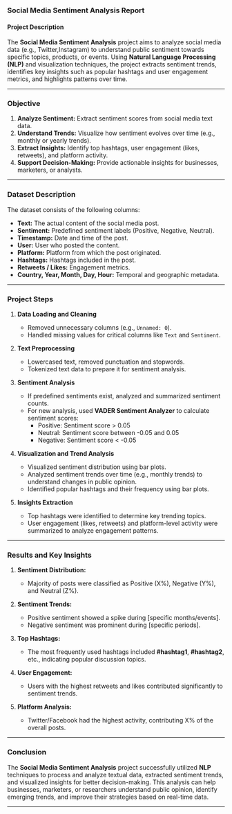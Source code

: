 ### **Social Media Sentiment Analysis Report**

#### **Project Description**  
The **Social Media Sentiment Analysis** project aims to analyze social media data (e.g., Twitter,Instagram) to understand public sentiment towards specific topics, products, or events. Using **Natural Language Processing (NLP)** and visualization techniques, the project extracts sentiment trends, identifies key insights such as popular hashtags and user engagement metrics, and highlights patterns over time.

---

### **Objective**  
1. **Analyze Sentiment:** Extract sentiment scores from social media text data.  
2. **Understand Trends:** Visualize how sentiment evolves over time (e.g., monthly or yearly trends).  
3. **Extract Insights:** Identify top hashtags, user engagement (likes, retweets), and platform activity.  
4. **Support Decision-Making:** Provide actionable insights for businesses, marketers, or analysts.

---

### **Dataset Description**  
The dataset consists of the following columns:  
- **Text:** The actual content of the social media post.  
- **Sentiment:** Predefined sentiment labels (Positive, Negative, Neutral).  
- **Timestamp:** Date and time of the post.  
- **User:** User who posted the content.  
- **Platform:** Platform from which the post originated.  
- **Hashtags:** Hashtags included in the post.  
- **Retweets / Likes:** Engagement metrics.  
- **Country, Year, Month, Day, Hour:** Temporal and geographic metadata.

---

### **Project Steps**  

1. **Data Loading and Cleaning**  
   - Removed unnecessary columns (e.g., `Unnamed: 0`).  
   - Handled missing values for critical columns like `Text` and `Sentiment`.  

2. **Text Preprocessing**  
   - Lowercased text, removed punctuation and stopwords.  
   - Tokenized text data to prepare it for sentiment analysis.  

3. **Sentiment Analysis**  
   - If predefined sentiments exist, analyzed and summarized sentiment counts.  
   - For new analysis, used **VADER Sentiment Analyzer** to calculate sentiment scores:  
     - Positive: Sentiment score > 0.05  
     - Neutral: Sentiment score between -0.05 and 0.05  
     - Negative: Sentiment score < -0.05  

4. **Visualization and Trend Analysis**  
   - Visualized sentiment distribution using bar plots.  
   - Analyzed sentiment trends over time (e.g., monthly trends) to understand changes in public opinion.  
   - Identified popular hashtags and their frequency using bar plots.  

5. **Insights Extraction**  
   - Top hashtags were identified to determine key trending topics.  
   - User engagement (likes, retweets) and platform-level activity were summarized to analyze engagement patterns.  

---

### **Results and Key Insights**  
1. **Sentiment Distribution:**  
   - Majority of posts were classified as Positive (X%), Negative (Y%), and Neutral (Z%).  

2. **Sentiment Trends:**  
   - Positive sentiment showed a spike during [specific months/events].  
   - Negative sentiment was prominent during [specific periods].  

3. **Top Hashtags:**  
   - The most frequently used hashtags included **#hashtag1**, **#hashtag2**, etc., indicating popular discussion topics.  

4. **User Engagement:**  
   - Users with the highest retweets and likes contributed significantly to sentiment trends.  

5. **Platform Analysis:**  
   - Twitter/Facebook had the highest activity, contributing X% of the overall posts.  

---

### **Conclusion**  
The **Social Media Sentiment Analysis** project successfully utilized **NLP** techniques to process and analyze textual data, extracted sentiment trends, and visualized insights for better decision-making. This analysis can help businesses, marketers, or researchers understand public opinion, identify emerging trends, and improve their strategies based on real-time data.

---
